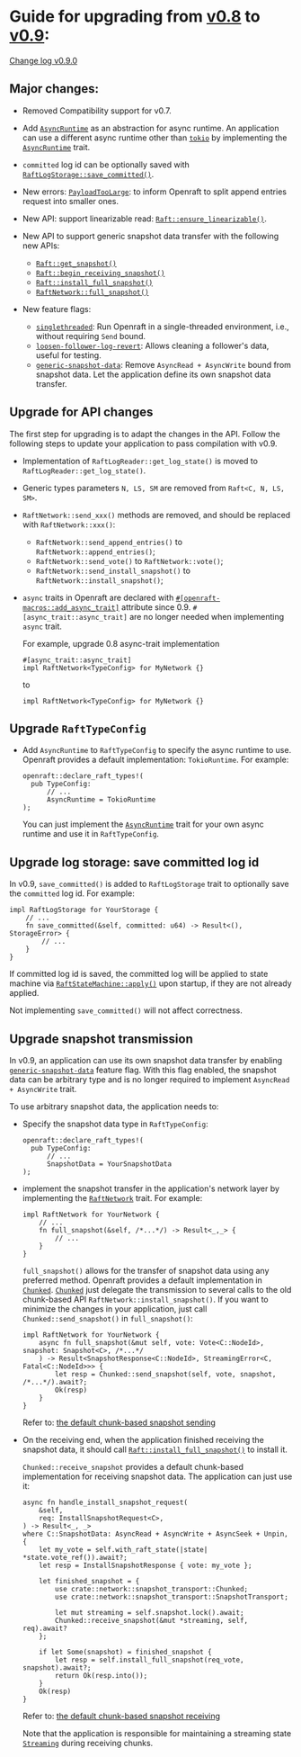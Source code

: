 # Guide for upgrading from [v0.8](https://github.com/databendlabs/openraft/tree/v0.8.9) to [v0.9](https://github.com/databendlabs/openraft/tree/release-0.9):

[Change log v0.9.0](https://github.com/databendlabs/openraft/blob/release-0.9/change-log.md)


## Major changes:

- Removed Compatibility support for v0.7.

- Add [`AsyncRuntime`][] as an abstraction for async runtime.
  An application can use a different async runtime other than [`tokio`][] by implementing the [`AsyncRuntime`] trait.

- `committed` log id can be optionally saved with [`RaftLogStorage::save_committed()`][].

- New errors: [`PayloadTooLarge`][]: to inform Openraft to split append entries request into smaller ones.

- New API: support linearizable read: [`Raft::ensure_linearizable()`][].

- New API to support generic snapshot data transfer with the following new APIs:

    - [`Raft::get_snapshot()`][]
    - [`Raft::begin_receiving_snapshot()`][]
    - [`Raft::install_full_snapshot()`][]
    - [`RaftNetwork::full_snapshot()`][]

- New feature flags:

    - [`singlethreaded`][]: Run Openraft in a single-threaded environment, i.e., without requiring `Send` bound.
    - [`loosen-follower-log-revert`][]: Allows cleaning a follower's data, useful for testing.
    - [`generic-snapshot-data`][]: Remove `AsyncRead + AsyncWrite` bound from snapshot data. Let the application define its own snapshot data transfer.


## Upgrade for API changes 

The first step for upgrading is to adapt the changes in the API.
Follow the following steps to update your application to pass compilation with v0.9.

- Implementation of `RaftLogReader::get_log_state()` is moved to `RaftLogReader::get_log_state()`.

- Generic types parameters `N, LS, SM` are removed from `Raft<C, N, LS, SM>`.

- `RaftNetwork::send_xxx()` methods are removed, and should be replaced with `RaftNetwork::xxx()`:
  - `RaftNetwork::send_append_entries()` to `RaftNetwork::append_entries()`;
  - `RaftNetwork::send_vote()` to `RaftNetwork::vote()`;
  - `RaftNetwork::send_install_snapshot()` to `RaftNetwork::install_snapshot()`;

- `async` traits in Openraft are declared with [`#[openraft-macros::add_async_trait]`][`openraft-macros`] attribute since 0.9.
  `#[async_trait::async_trait]` are no longer needed when implementing `async` trait.

  For example, upgrade 0.8 async-trait implementation 
  ```ignore
  #[async_trait::async_trait]
  impl RaftNetwork<TypeConfig> for MyNetwork {}
  ```
  
  to 

  ```ignore
  impl RaftNetwork<TypeConfig> for MyNetwork {}
  ```

## Upgrade `RaftTypeConfig`

- Add `AsyncRuntime` to `RaftTypeConfig` to specify the async runtime to use.
  Openraft provides a default implementation: `TokioRuntime`.
  For example:
  ```ignore
  openraft::declare_raft_types!(
    pub TypeConfig:
        // ...
        AsyncRuntime = TokioRuntime
  );
  ```
  
  You can just implement the [`AsyncRuntime`][] trait for your own async runtime and use it in `RaftTypeConfig`.

## Upgrade log storage: save committed log id

In v0.9, `save_committed()` is added to `RaftLogStorage` trait to optionally save the `committed` log id.
For example:
```ignore
impl RaftLogStorage for YourStorage {
    // ...
    fn save_committed(&self, committed: u64) -> Result<(), StorageError> {
        // ...
    }
}
```

If committed log id is saved,
the committed log will be applied to state machine via [`RaftStateMachine::apply()`][] upon startup,
if they are not already applied.

Not implementing `save_committed()` will not affect correctness.

## Upgrade snapshot transmission

In v0.9, an application can use its own snapshot data transfer by enabling [`generic-snapshot-data`][] feature flag.
With this flag enabled, the snapshot data can be arbitrary type
and is no longer required to implement `AsyncRead + AsyncWrite` trait.

To use arbitrary snapshot data, the application needs to:

- Specify the snapshot data type in `RaftTypeConfig`:
  ```ignore
  openraft::declare_raft_types!(
    pub TypeConfig:
        // ...
        SnapshotData = YourSnapshotData
  );
  ```
  
- implement the snapshot transfer in the application's network layer by implementing the [`RaftNetwork`] trait.
  For example:
  ```ignore
  impl RaftNetwork for YourNetwork {
      // ...
      fn full_snapshot(&self, /*...*/) -> Result<_,_> {
          // ...
      }
  }
  ```

  `full_snapshot()` allows for the transfer of snapshot data using any preferred method.
  Openraft provides a default implementation in [`Chunked`][].
  [`Chunked`][] just delegate the transmission to several calls
  to the old chunk-based API `RaftNetwork::install_snapshot()`.
  If you want to minimize the changes in your application,
  just call `Chunked::send_snapshot()` in `full_snapshot()`:
  ```ignore 
  impl RaftNetwork for YourNetwork {
      async fn full_snapshot(&mut self, vote: Vote<C::NodeId>, snapshot: Snapshot<C>, /*...*/
      ) -> Result<SnapshotResponse<C::NodeId>, StreamingError<C, Fatal<C::NodeId>>> {
          let resp = Chunked::send_snapshot(self, vote, snapshot, /*...*/).await?;
          Ok(resp)
      }
  }
  ``` 
  
  Refer to: [the default chunk-based snapshot sending](https://github.com/databendlabs/openraft/blob/2cc7170ffaf87c674e5ca13370402528f8ab3958/openraft/src/network/network.rs#L129)

- On the receiving end,
  when the application finished receiving the snapshot data,
  it should call [`Raft::install_full_snapshot()`][] to install it.

  `Chunked::receive_snapshot` provides a default chunk-based implementation for receiving snapshot data.
  The application can just use it:

  ```ignore
  async fn handle_install_snapshot_request(
      &self,
      req: InstallSnapshotRequest<C>,
  ) -> Result<_, _>
  where C::SnapshotData: AsyncRead + AsyncWrite + AsyncSeek + Unpin,
  {
      let my_vote = self.with_raft_state(|state| *state.vote_ref()).await?;
      let resp = InstallSnapshotResponse { vote: my_vote };

      let finished_snapshot = {
          use crate::network::snapshot_transport::Chunked;
          use crate::network::snapshot_transport::SnapshotTransport;

          let mut streaming = self.snapshot.lock().await;
          Chunked::receive_snapshot(&mut *streaming, self, req).await?
      };

      if let Some(snapshot) = finished_snapshot {
          let resp = self.install_full_snapshot(req_vote, snapshot).await?;
          return Ok(resp.into());
      }
      Ok(resp)
  }
  ```
  
  Refer to: [the default chunk-based snapshot receiving](https://github.com/databendlabs/openraft/blob/c9a463f5ce73d1e7dd66eabfe909fe8d5a087f0e/openraft/src/raft/mod.rs#L447)
  
  Note that the application is responsible for maintaining a streaming state [`Streaming`][]
  during receiving chunks.



[`AsyncRuntime`]:                     `crate::AsyncRuntime`
[`RPCOption`]:                        `crate::network::RPCOption`
[`Chunked`]:                          `crate::network::snapshot_transport::Chunked`
[`Streaming`]:                        `crate::network::snapshot_transport::Streaming`
[`PayloadTooLarge`]:                  `crate::error::PayloadTooLarge`
[`Raft::ensure_linearizable()`]:      `crate::Raft::ensure_linearizable`
[`Raft::get_snapshot()`]:             `crate::Raft::get_snapshot`
[`Raft::begin_receiving_snapshot()`]: `crate::Raft::begin_receiving_snapshot`
[`Raft::install_full_snapshot()`]:    `crate::Raft::install_full_snapshot`

[`RaftNetwork`]:                      `crate::network::RaftNetwork`
[`RaftNetwork::full_snapshot()`]:     `crate::network::v2::RaftNetworkV2::full_snapshot`

[`RaftLogStorage::save_committed()`]: `crate::storage::RaftLogStorage::save_committed`

[`RaftStateMachine::apply()`]:        `crate::storage::RaftStateMachine::apply`

[`singlethreaded`]:              `crate::docs::feature_flags#feature-flag-singlethreaded`
[`loosen-follower-log-revert`]:  `crate::docs::feature_flags#feature-flag-loosen-follower-log-revert`
[`generic-snapshot-data`]:       `crate::docs::feature_flags#feature-flag-generic-snapshot-data`
[`tracing-log`]:                 `crate::docs::feature_flags#feature-flag-tracing-log`

[`openraft-macros`]: https://docs.rs/openraft-macros/latest/openraft_macros/
[`tokio`]: https://tokio.rs/ 
[`monoio`]: https://github.com/bytedance/monoio
